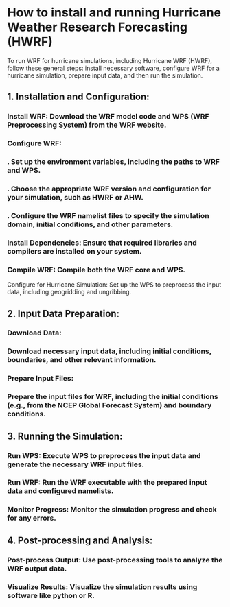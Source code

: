 # How to install and running Hurricane Weather Research Forecasting (HWRF)
To run WRF for hurricane simulations, including Hurricane WRF (HWRF), follow these general steps: install necessary software, configure WRF for a hurricane simulation, prepare input data, and then run the simulation. 
## 1. Installation and Configuration:
### Install WRF: Download the WRF model code and WPS (WRF Preprocessing System) from the WRF website. 
### Configure WRF:
### . Set up the environment variables, including the paths to WRF and WPS. 
### . Choose the appropriate WRF version and configuration for your simulation, such as HWRF or AHW. 
### . Configure the WRF namelist files to specify the simulation domain, initial conditions, and other parameters. 
### Install Dependencies: Ensure that required libraries and compilers are installed on your system. 
### Compile WRF: Compile both the WRF core and WPS. 
Configure for Hurricane Simulation: Set up the WPS to preprocess the input data, including geogridding and ungribbing. 
## 2. Input Data Preparation:
### Download Data:
### Download necessary input data, including initial conditions, boundaries, and other relevant information. 
### Prepare Input Files:
### Prepare the input files for WRF, including the initial conditions (e.g., from the NCEP Global Forecast System) and boundary conditions. 
## 3. Running the Simulation:
### Run WPS: Execute WPS to preprocess the input data and generate the necessary WRF input files. 
### Run WRF: Run the WRF executable with the prepared input data and configured namelists. 
### Monitor Progress: Monitor the simulation progress and check for any errors. 
## 4. Post-processing and Analysis:
### Post-process Output: Use post-processing tools to analyze the WRF output data.
### Visualize Results: Visualize the simulation results using software like python or R. 

